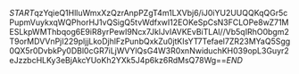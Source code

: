 $START$qzYqieQ1HlluWmxXzQzrAnpPZgT4m1LXVbj6/iJ0iYU2UUQQKqQGr5cPupmVuykxqWQPhorHJ1vQSigQ5tvWdfxwI12EOKeSpCsN3FCLOPe8wZ71MESLkpWMThbqog6E9iR8yrPewI9Ncx7JklJvIAVKEvBiTLAl//Vb5qIRhO0bgm2T9orMDVVnPjI229pljjLkoDjhlFzPunbQxkZu0jtKIsYT7Tefael7ZR23MYaQ5Sgg0QX5r0DvbkPy0DBl0cGR7iLjWVYlQsG4W3R0xnNwiduchKH039opL3Guyr2eJzzbcHLKy3eBjAkcYUoKh2YXk5J4p6kz6RdMsQ78Wg==$END$